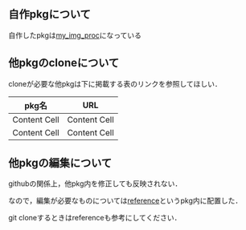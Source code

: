 ## 自作pkgについて
自作したpkgは[my_img_proc](https://github.com/ryocan/fcsc2023/tree/main/my_img_proc)になっている

## 他pkgのcloneについて
cloneが必要な他pkgは下に掲載する表のリンクを参照してほしい．

| pkg名  | URL |
| ------------- | ------------- |
| Content Cell  | Content Cell  |
| Content Cell  | Content Cell  

## 他pkgの編集について
githubの関係上，他pkg内を修正しても反映されない．

なので，編集が必要なものについては[reference]()というpkg内に配置した．

git cloneするときはreferenceも参考にしてください．